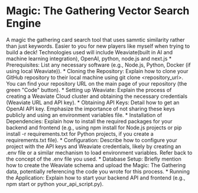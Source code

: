 # Magic: The Gathering Vector Search Engine
A magic the gathering card search tool that uses samntic similarity rather than just keywords. Easier to you for new players like myself when trying to build a deck!
Technologies used will include Weaviate(built in AI and machine learning integration), OpenAI, python, node.js and next.js
*
Prerequisites: List any necessary software (e.g., Node.js, Python, Docker (if using local Weaviate)).
*
Cloning the Repository: Explain how to clone your GitHub repository to their local machine using git clone <repository_url>. You can find your repository URL on the main page of your repository (the green "Code" button).
*
Setting up Weaviate: Explain the process of creating a Weaviate Cloud cluster and obtaining the necessary credentials (Weaviate URL and API key).
*
Obtaining API Keys: Detail how to get an OpenAI API key. Emphasize the importance of not sharing these keys publicly and using an environment variables file.
*
Installation of Dependencies: Explain how to install the required packages for your backend and frontend (e.g., using npm install for Node.js projects or pip install -r requirements.txt for Python projects, if you create a requirements.txt file).
*
Configuration: Describe how to configure your project with the API keys and Weaviate credentials, likely by creating an .env file or a similar mechanism to load environment variables. Refer back to the concept of the .env file you used.
*
Database Setup: Briefly mention how to create the Weaviate schema and upload the Magic: The Gathering data, potentially referencing the code you wrote for this process.
*
Running the Application: Explain how to start your backend API and frontend (e.g., npm start or python your_api_script.py).
